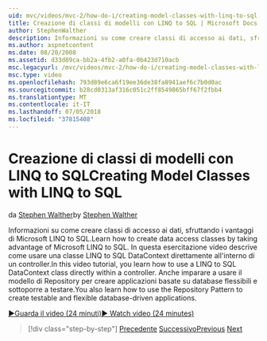 ```yaml
---
uid: mvc/videos/mvc-2/how-do-i/creating-model-classes-with-linq-to-sql
title: Creazione di classi di modelli con LINQ to SQL | Microsoft Docs
author: StephenWalther
description: Informazioni su come creare classi di accesso ai dati, sfruttando i vantaggi di Microsoft LINQ to SQL. In questa esercitazione video informazioni su come usare un DataContext LINQ to SQL...
ms.author: aspnetcontent
ms.date: 08/20/2008
ms.assetid: d33d89ca-bb2a-4fb2-a0fa-0b423d710acb
msc.legacyurl: /mvc/videos/mvc-2/how-do-i/creating-model-classes-with-linq-to-sql
msc.type: video
ms.openlocfilehash: 793d89e6ca6f19ee36de38fa8941aef6c7b0d0ac
ms.sourcegitcommit: b28cd0313af316c051c2ff8549865bff67f2fbb4
ms.translationtype: MT
ms.contentlocale: it-IT
ms.lasthandoff: 07/05/2018
ms.locfileid: "37815408"
---
```

<a name="creating-model-classes-with-linq-to-sql"></a><span data-ttu-id="dc38a-104">Creazione di classi di modelli con LINQ to SQL</span><span class="sxs-lookup"><span data-stu-id="dc38a-104">Creating Model Classes with LINQ to SQL</span></span>
====================
<span data-ttu-id="dc38a-105">da [Stephen Walther](https://github.com/StephenWalther)</span><span class="sxs-lookup"><span data-stu-id="dc38a-105">by [Stephen Walther](https://github.com/StephenWalther)</span></span>

<span data-ttu-id="dc38a-106">Informazioni su come creare classi di accesso ai dati, sfruttando i vantaggi di Microsoft LINQ to SQL.</span><span class="sxs-lookup"><span data-stu-id="dc38a-106">Learn how to create data access classes by taking advantage of Microsoft LINQ to SQL.</span></span> <span data-ttu-id="dc38a-107">In questa esercitazione video descrive come usare una classe LINQ to SQL DataContext direttamente all'interno di un controller.</span><span class="sxs-lookup"><span data-stu-id="dc38a-107">In this video tutorial, you learn how to use a LINQ to SQL DataContext class directly within a controller.</span></span> <span data-ttu-id="dc38a-108">Anche imparare a usare il modello di Repository per creare applicazioni basate su database flessibili e sottoporre a testare.</span><span class="sxs-lookup"><span data-stu-id="dc38a-108">You also learn how to use the Repository Pattern to create testable and flexible database-driven applications.</span></span>

[<span data-ttu-id="dc38a-109">&#9654;Guarda il video (24 minuti)</span><span class="sxs-lookup"><span data-stu-id="dc38a-109">&#9654; Watch video (24 minutes)</span></span>](https://channel9.msdn.com/Blogs/ASP-NET-Site-Videos/creating-model-classes-with-linq-to-sql)

> [!div class="step-by-step"]
> <span data-ttu-id="dc38a-110">[Precedente](creating-custom-html-helpers.md)
> [Successivo](displaying-a-table-of-database-data.md)</span><span class="sxs-lookup"><span data-stu-id="dc38a-110">[Previous](creating-custom-html-helpers.md)
[Next](displaying-a-table-of-database-data.md)</span></span>
